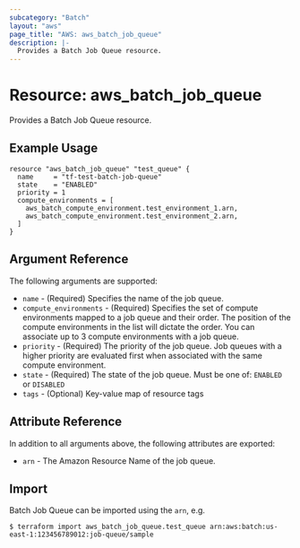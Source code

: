 ```yaml
---
subcategory: "Batch"
layout: "aws"
page_title: "AWS: aws_batch_job_queue"
description: |-
  Provides a Batch Job Queue resource.
---
```


# Resource: aws_batch_job_queue

Provides a Batch Job Queue resource.

## Example Usage

```hcl
resource "aws_batch_job_queue" "test_queue" {
  name     = "tf-test-batch-job-queue"
  state    = "ENABLED"
  priority = 1
  compute_environments = [
    aws_batch_compute_environment.test_environment_1.arn,
    aws_batch_compute_environment.test_environment_2.arn,
  ]
}
```

## Argument Reference

The following arguments are supported:

* `name` - (Required) Specifies the name of the job queue.
* `compute_environments` - (Required) Specifies the set of compute environments
    mapped to a job queue and their order.  The position of the compute environments
    in the list will dictate the order. You can associate up to 3 compute environments
    with a job queue.
* `priority` - (Required) The priority of the job queue. Job queues with a higher priority
    are evaluated first when associated with the same compute environment.
* `state` - (Required) The state of the job queue. Must be one of: `ENABLED` or `DISABLED`
* `tags` - (Optional) Key-value map of resource tags

## Attribute Reference

In addition to all arguments above, the following attributes are exported:

* `arn` - The Amazon Resource Name of the job queue.

## Import

Batch Job Queue can be imported using the `arn`, e.g.

```
$ terraform import aws_batch_job_queue.test_queue arn:aws:batch:us-east-1:123456789012:job-queue/sample
```
